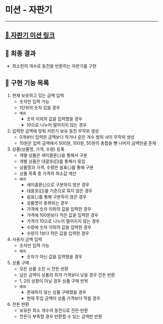 # 미션 - 자판기

---
## [🧃 자판기 미션 링크](https://github.com/woowacourse/java-vendingmachine-precourse)

## 🎯 최종 결과
  - 최소한의 개수로 동전을 반환하는 자판기를 구현

## 📄 구현 기능 목록
1. 현재 보유하고 있는 금액 입력 
   - 숫자만 입력 가능
   - 1단위의 숫자 있을 경우
   - `예외`
     - 숫자 이외의 값을 입력했을 경우
     - 10으로 나누어 떨어지지 않는 경우
2. 입력한 금액에 맞춰 자판기 보유 동전 무작위 생성
   - 0개부터 입력한 금액보다 작거나 같은 개수 범위 사이 무작위 생성
   - 10원은 입력 금액에서 500원, 100원, 50원의 총합을 뺀 나머지 금액만큼 존재
3. 상품(상품명, 가격, 수량) 등록
   - 개별 상품은 세미콜론(;)을 통해서 구분
   - 개별 상품은 대괄호([])를 통해서 묶임
   - 상품명과 가격, 수량은 쉼표(,)를 통해 구분
   - 상품 목록 중 가격의 최소값 계산
   - `예외`
     - 세미콜론(;)으로 구분하지 않은 경우
     - 대괄호([])를 기준으로 묶지 않은 경우
     - 쉼표(,)를 통해 구분하지 않은 경우
     - 상품명이 중복되는 경우
     - 가격에 숫자 이외의 값을 입력한 경우 
     - 갸격에 100원보다 작은 값을 입력한 경우
     - 가격이 10으로 나누어 떨어지지 않는 경우
     - 수량에 숫자 이외의 값을 입력한 경우
     - 수량이 1보다 작은 값을 입력한 경우 
4. 사용자 금액 입력
   - 숫자만 입력 가능
   - `예외`
     - 숫자가 아닌 값을 입력했을 경우
5. 상품 구매
   - 모든 상품 소진 시 잔돈 반환
   - 남은 금액이 상품의 최저 가격보다 낮을 경우 잔돈 반환
   - 1, 2의 상황이 아닐 경우 상품 구매 반복
   - `예외`
     - 존재하지 않는 상품 구매했을 경우
     - 현재 투입 금액이 상품 가격보다 작을 경우
6. 잔돈 반환
   - 보유한 최소 개수의 동전으로 잔돈 반환
   - 잔돈이 부족할 경우 반환할 수 있는 금액만 반환
